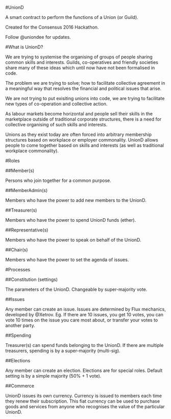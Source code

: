 #UnionD

A smart contract to perform the functions of a Union (or Guild).

Created for the Consensus 2016 Hackathon.

Follow @uniondee for updates.

#What is UnionD?

We are trying to systemise the organising of groups of people sharing common skills and interests. Guilds, co-operatives and friendly societies share many of these ideas which until now have not been formalised in code.

The problem we are trying to solve; how to facilitate collective agreement in a meaningful way that resolves the financial and political issues that arise.

We are not trying to put exisiting unions into code, we are trying to facilitate new types of co-operation and collective action.

As labour markets become horizontal and people sell their skills in the marketplace outside of traditional corporate structures, there is a need for collective organising of such skills and interests.

Unions as they exist today are often forced into arbitrary membership structures based on workplace or employer commonality. UnionD allows people to come together based on skills and interests (as well as traditional workplace commonality).

#Roles

##Member(s)

Persons who join together for a common purpose.

##MemberAdmin(s)

Members who have the power to add new members to the UnionD.

##Treasurer(s)

Members who have the power to spend UnionD funds (ether).

##Representative(s)

Members who have the power to speak on behalf of the UnionD.

##Chair(s)

Members who have the power to set the agenda of issues.

#Processes

##Constitution (settings)

The parameters of the UnionD. Changeable by super-majority vote.

##Issues

Any member can create an issue. Issues are determined by Flux mechanics, developed by @Xetrov. Eg. If there are 10 issues, you get 10 votes, you can vote 10 times on the issue you care most about, or transfer your votes to another party.

##Spending

Treasurer(s) can spend funds belonging to the UnionD. If there are multiple treasurers, spending is by a super-majority (multi-sig).

##Elections

Any member can create an election. Elections are for special roles. Default setting is by a simple majority (50% + 1 vote).

##Commerce

UnionD issues its own currency. Currency is issued to members each time they renew their subscription. This fiat currency can be used to purchase goods and services from anyone who recognises the value of the particular UnionD.